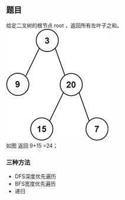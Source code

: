 ## 题目
给定二叉树的根节点 root ，返回所有左叶子之和。<br>
<img src="leftsum-tree.jpg" /><br>
如图 返回 9+15 =24；

### 三种方法
* DFS深度优先遍历
* BFS宽度优先遍历
* 递归


